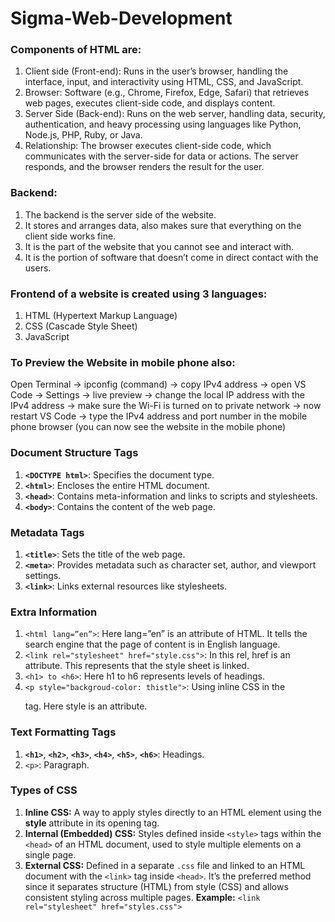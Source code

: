 # Sigma-Web-Development

### **Components of HTML are:**
1. Client side (Front-end): Runs in the user’s browser, handling the interface, input, and interactivity using HTML, CSS, and JavaScript.
2. Browser:  Software (e.g., Chrome, Firefox, Edge, Safari) that retrieves web pages, executes client-side code, and displays content.
3. Server Side (Back-end): Runs on the web server, handling data, security, authentication, and heavy processing using languages like Python, Node.js, PHP, Ruby, or Java.
4. Relationship: The browser executes client-side code, which communicates with the server-side for data or actions. The server responds, and the browser renders the result for the user.

### **Backend:**
1. The backend is the server side of the website.
2. It stores and arranges data, also makes sure that everything on the client side works fine.
3. It is the part of the website that you cannot see and interact with.
4. It is the portion of software that doesn’t come in direct contact with the users.

### **Frontend of a website is created using 3 languages:**
1. HTML (Hypertext Markup Language)
2. CSS (Cascade Style Sheet)
3. JavaScript

### **To Preview the Website in mobile phone also:**
Open Terminal → ipconfig (command) → copy IPv4 address → open VS Code → Settings → live preview → change the local IP address with the IPv4 address → make sure the Wi-Fi is turned on to private network → now restart VS Code → type the IPv4 address and port number in the mobile phone browser (you can now see the website in the mobile phone)

### **Document Structure Tags**
1.  **`<DOCTYPE html>`**: Specifies the document type.
2. **`<html>`**: Encloses the entire HTML document.
3. **`<head>`**: Contains meta-information and links to scripts and stylesheets.
4.  **`<body>`**: Contains the content of the web page.

### Metadata Tags
1. **`<title>`**: Sets the title of the web page.
2. **`<meta>`**: Provides metadata such as character set, author, and viewport settings.
3. **`<link>`**: Links external resources like stylesheets.

### Extra Information
1. `<html lang=”en”>`: Here lang=”en” is an attribute of HTML. It tells the search engine that the page of content is in English language.
2. `<link rel="stylesheet" href="style.css">`: In this rel, href is an attribute. This represents that the style sheet is linked.
3. `<h1> to <h6>`: Here h1 to h6 represents levels of headings.
4. `<p style="backgroud-color: thistle">`: Using inline CSS in the <p> tag. Here style is an attribute.

### Text Formatting Tags
1.  **`<h1>`**, **`<h2>`**, **`<h3>`**, **`<h4>`**, **`<h5>`**, **`<h6>`**: Headings.
2. `<p>`: Paragraph.

### Types of CSS
1. **Inline CSS:** A way to apply styles directly to an HTML element using the **style** attribute in its opening tag.
2. **Internal (Embedded) CSS:** Styles defined inside `<style>` tags within the `<head>` of an HTML document, used to style multiple elements on a single page.
3. **External CSS:** Defined in a separate `.css` file and linked to an HTML document with the `<link>` tag inside `<head>`. It’s the preferred method since it separates structure (HTML) from style (CSS) and allows consistent styling across multiple pages.
**Example:** `<link rel="stylesheet" href="styles.css">`
